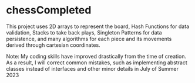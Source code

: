 # chessCompleted
This project uses 2D arrays to represent the board, Hash Functions for data validation, Stacks to take back plays, Singleton Patterns for data persistence, 
and many algorithms for each piece and its movements derived through cartesian coordinates.

Note: My coding skills have improved drastically from the time of creation. As a result, I will correct common mistakes, such as implementing abstract classes
instead of interfaces and other minor details in July of Summer 2023
